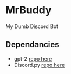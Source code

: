 # MrBuddy
My Dumb Discord Bot

## Dependancies
* gpt-2 [repo here](https://github.com/openai/gpt-2)
* Discord.py [repo here](https://github.com/Rapptz/discord.py)
